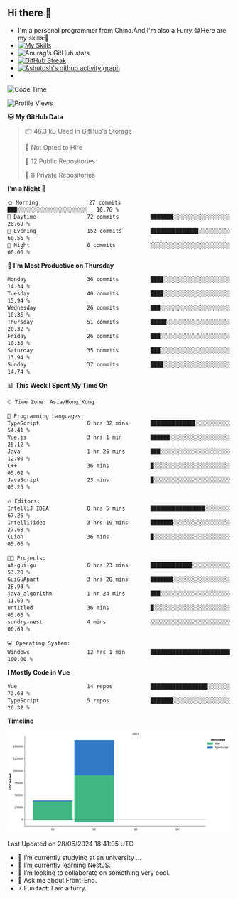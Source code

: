 ## Hi there 👋
- I'm a personal programmer from China.And I'm also a Furry.😂Here are my skills:🤔
- [![My Skills](https://skillicons.dev/icons?i=js,html,css,vue,typescript,java,golang)](https://skillicons.dev)
- ![Anurag's GitHub stats](https://github-readme-stats.vercel.app/api?username=FluffyChi-Xing&count_private=true&show_icons=true&theme=radical)
- [![GitHub Streak](https://streak-stats.demolab.com/?user=FluffyChi-Xing)](https://git.io/streak-stats)
- [![Ashutosh's github activity graph](https://github-readme-activity-graph.vercel.app/graph?username=FluffyChi-Xing&theme=github-compact)](https://github.com/ashutosh00710/github-readme-activity-graph)
- <!--START_SECTION:waka-->
![Code Time](http://img.shields.io/badge/Code%20Time-29%20hrs%2045%20mins-blue)

![Profile Views](http://img.shields.io/badge/Profile%20Views-49-blue)

**🐱 My GitHub Data** 

> 📦 46.3 kB Used in GitHub's Storage 
 > 
> 🚫 Not Opted to Hire
 > 
> 📜 12 Public Repositories 
 > 
> 🔑 8 Private Repositories 
 > 
**I'm a Night 🦉** 

```text
🌞 Morning                27 commits          ███░░░░░░░░░░░░░░░░░░░░░░   10.76 % 
🌆 Daytime                72 commits          ███████░░░░░░░░░░░░░░░░░░   28.69 % 
🌃 Evening                152 commits         ███████████████░░░░░░░░░░   60.56 % 
🌙 Night                  0 commits           ░░░░░░░░░░░░░░░░░░░░░░░░░   00.00 % 
```
📅 **I'm Most Productive on Thursday** 

```text
Monday                   36 commits          ████░░░░░░░░░░░░░░░░░░░░░   14.34 % 
Tuesday                  40 commits          ████░░░░░░░░░░░░░░░░░░░░░   15.94 % 
Wednesday                26 commits          ███░░░░░░░░░░░░░░░░░░░░░░   10.36 % 
Thursday                 51 commits          █████░░░░░░░░░░░░░░░░░░░░   20.32 % 
Friday                   26 commits          ███░░░░░░░░░░░░░░░░░░░░░░   10.36 % 
Saturday                 35 commits          ███░░░░░░░░░░░░░░░░░░░░░░   13.94 % 
Sunday                   37 commits          ████░░░░░░░░░░░░░░░░░░░░░   14.74 % 
```


📊 **This Week I Spent My Time On** 

```text
🕑︎ Time Zone: Asia/Hong_Kong

💬 Programming Languages: 
TypeScript               6 hrs 32 mins       ██████████████░░░░░░░░░░░   54.41 % 
Vue.js                   3 hrs 1 min         ██████░░░░░░░░░░░░░░░░░░░   25.12 % 
Java                     1 hr 26 mins        ███░░░░░░░░░░░░░░░░░░░░░░   12.00 % 
C++                      36 mins             █░░░░░░░░░░░░░░░░░░░░░░░░   05.02 % 
JavaScript               23 mins             █░░░░░░░░░░░░░░░░░░░░░░░░   03.25 % 

🔥 Editors: 
IntelliJ IDEA            8 hrs 5 mins        █████████████████░░░░░░░░   67.26 % 
Intellijidea             3 hrs 19 mins       ███████░░░░░░░░░░░░░░░░░░   27.68 % 
CLion                    36 mins             █░░░░░░░░░░░░░░░░░░░░░░░░   05.06 % 

🐱‍💻 Projects: 
at-gui-gu                6 hrs 23 mins       █████████████░░░░░░░░░░░░   53.20 % 
GuiGuApart               3 hrs 28 mins       ███████░░░░░░░░░░░░░░░░░░   28.93 % 
java_algorithm           1 hr 24 mins        ███░░░░░░░░░░░░░░░░░░░░░░   11.69 % 
untitled                 36 mins             █░░░░░░░░░░░░░░░░░░░░░░░░   05.06 % 
sundry-nest              4 mins              ░░░░░░░░░░░░░░░░░░░░░░░░░   00.69 % 

💻 Operating System: 
Windows                  12 hrs 1 min        █████████████████████████   100.00 % 
```

**I Mostly Code in Vue** 

```text
Vue                      14 repos            ██████████████████░░░░░░░   73.68 % 
TypeScript               5 repos             ███████░░░░░░░░░░░░░░░░░░   26.32 % 
```



**Timeline**

![Lines of Code chart](https://raw.githubusercontent.com/FluffyChi-Xing/FluffyChi-Xing/main/assets/bar_graph.png)


 Last Updated on 28/06/2024 18:41:05 UTC
<!--END_SECTION:waka-->
- 🔭 I’m currently studying at an university ...
- 🌱 I’m currently learning NestJS.
- 👯 I’m looking to collaborate on something very cool.
- 💬 Ask me about Front-End.
- ⚡ Fun fact: I am a furry.
